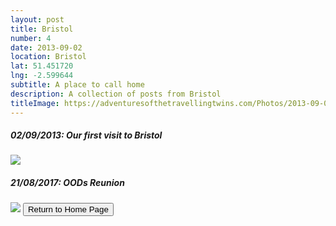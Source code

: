 ```yaml
---
layout: post
title: Bristol
number: 4
date: 2013-09-02
location: Bristol
lat: 51.451720
lng: -2.599644
subtitle: A place to call home
description: A collection of posts from Bristol 
titleImage: https://adventuresofthetravellingtwins.com/Photos/2013-09-02-Bristol/day13-min.JPG
---
```


<h5>02/09/2013: Our first visit to Bristol</h5>
<a target="_blank" href="https://adventuresofthetravellingtwins.com/subposts/Bristol2013"><img src="https://adventuresofthetravellingtwins.com/Photos/2013-09-02-Bristol/day14-min.JPG" class="image3"></a>

<h5>21/08/2017: OODs Reunion</h5>
<a target="_blank" href="https://adventuresofthetravellingtwins.com/subposts/BristolOODsReunion2017"><img src="https://adventuresofthetravellingtwins.com/Photos/2017-08-21-Bristol/cover-min.JPG" class="image3"></a>

<input type="button" value="Return to Home Page" onclick="self.close()">
